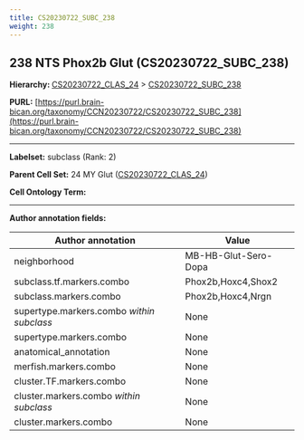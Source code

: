 ```yaml
---
title: CS20230722_SUBC_238
weight: 238
---
```

## 238 NTS Phox2b Glut (CS20230722_SUBC_238)
<b>Hierarchy: </b>
[CS20230722_CLAS_24](../CS20230722_CLAS_24) >
[CS20230722_SUBC_238](../CS20230722_SUBC_238)

**PURL:** [https://purl.brain-bican.org/taxonomy/CCN20230722/CS20230722_SUBC_238](https://purl.brain-bican.org/taxonomy/CCN20230722/CS20230722_SUBC_238)

---


**Labelset:** subclass (Rank: 2)

**Parent Cell Set:** 24 MY Glut ([CS20230722_CLAS_24](../CS20230722_CLAS_24))



**Cell Ontology Term:** 

[MARKER GENES.]: #


---

[TRANSFERRED ANNOTATIONS.]: #


[AUTHOR ANNOTATION FIELDS.]: #


**Author annotation fields:**

| Author annotation | Value |
|-------------------|-------|
|neighborhood|MB-HB-Glut-Sero-Dopa|
|subclass.tf.markers.combo|Phox2b,Hoxc4,Shox2|
|subclass.markers.combo|Phox2b,Hoxc4,Nrgn|
|supertype.markers.combo _within subclass_|None|
|supertype.markers.combo|None|
|anatomical_annotation|None|
|merfish.markers.combo|None|
|cluster.TF.markers.combo|None|
|cluster.markers.combo _within subclass_|None|
|cluster.markers.combo|None|
